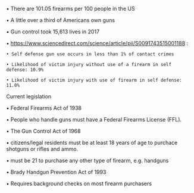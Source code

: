 • There are 101.05 firearms per 100 people in the US

• A little over a third of Americans own guns

• Gun control took 15,613 lives in 2017

• https://www.sciencedirect.com/science/article/pii/S0091743515001188 :

    • Self defense gun use occurs in less than 1% of contact crimes
    
    • Likelihood of victim injury without use of a firearm in self defense: 10.9%
    
    • Likelihood of victim injury with use of firearm in self defense: 11.0%

Current legislation

• Federal Firearms Act of 1938

  • People who handle guns must have a Federal Firearms License (FFL).

• The Gun Control Act of 1968

  • citizens/legal residents must be at least 18 years of age to purchace shotguns or rifles and ammo.
  
  • must be 21 to purchase any other type of firearm, e.g. handguns

• Brady Handgun Prevention Act of 1993

  • Requires background checks on most firearm purchasers
  

